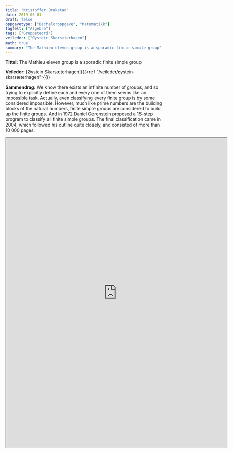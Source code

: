 ```yaml
---
title: "Kristoffer Brakstad"
date: 2019-06-01
draft: false
oppgavetype: ["Bacheloroppgave", "Matematikk"]
fagfelt: ["Algebra"]
tags: ["Gruppeteori"]
veileder: ["Øystein Skarsæterhagen"]
math: true
summary: "The Mathieu eleven group is a sporadic finite simple group"
---
```


**Tittel:** The Mathieu eleven group is a sporadic finite simple group

**Veileder:** [Øystein Skarsæterhagen]({{<ref "/veileder/øystein-skarsæterhagen">}})

**Sammendrag:** We know there exists an infinite number of groups, and so trying to explicitly define each and every one of them seems like an impossible task. Actually, even classifying every finite group is by some considered impossible. However, much like prime numbers are the building blocks of the natural numbers, finite simple groups are considered to build up the finite groups. And in 1972 Daniel Gorenstein proposed a 16-step program to classify all finite simple groups. The final classification came in 2004, which followed his outline quite closely, and consisted of more than 10 000 pages.


<iframe src="https://drive.google.com/file/d/1yp_dvi_orKxwZ_2Z-IJe_NjkRRTfQgPG/preview" width="700" height="980" allow="autoplay"></iframe>

